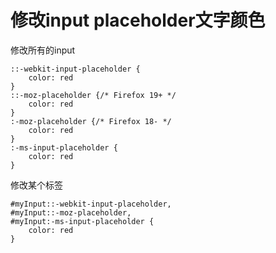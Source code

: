 # 修改input placeholder文字颜色

修改所有的input

```
::-webkit-input-placeholder {
	color: red
}
::-moz-placeholder {/* Firefox 19+ */
	color: red
}
:-moz-placeholder {/* Firefox 18- */
	color: red
}
:-ms-input-placeholder {
	color: red
}
```

修改某个标签

```
#myInput::-webkit-input-placeholder,
#myInput::-moz-placeholder,
#myInput:-ms-input-placeholder {
	color: red
}
```

